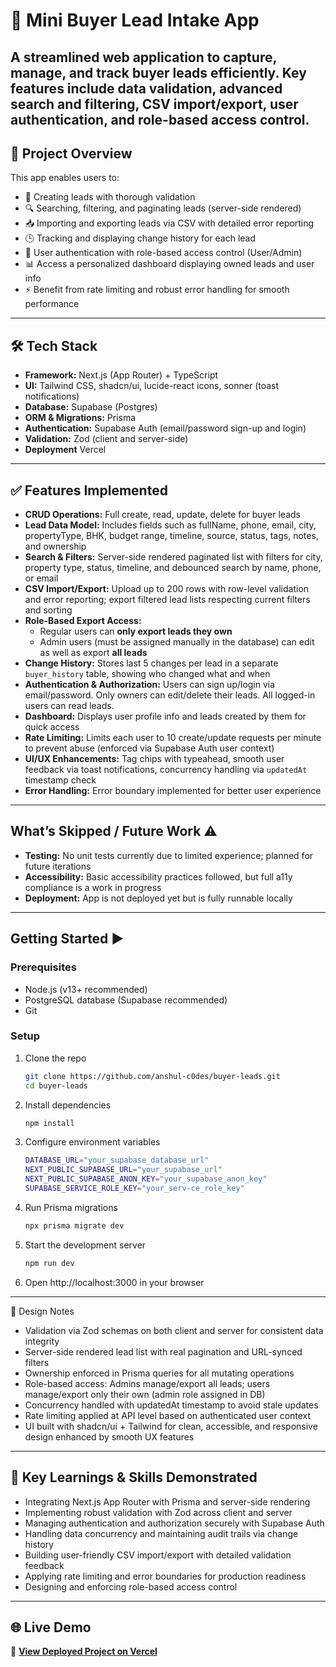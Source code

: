 # 🚀 Mini Buyer Lead Intake App

A streamlined web application to capture, manage, and track buyer leads efficiently. Key features include data validation, advanced search and filtering, CSV import/export, user authentication, and role-based access control.
---

## 📝 Project Overview

This app enables users to:

- 🚩 Creating leads with thorough validation
- 🔍 Searching, filtering, and paginating leads (server-side rendered)
- 📥 Importing and exporting leads via CSV with detailed error reporting
- 🕒 Tracking and displaying change history for each lead
- 🔐 User authentication with role-based access control (User/Admin)
- 📊 Access a personalized dashboard displaying owned leads and user info
- ⚡ Benefit from rate limiting and robust error handling for smooth performance

---

## 🛠️ Tech Stack

- **Framework:** Next.js (App Router) + TypeScript  
- **UI:** Tailwind CSS, shadcn/ui, lucide-react icons, sonner (toast notifications)  
- **Database:** Supabase (Postgres)  
- **ORM & Migrations:** Prisma  
- **Authentication:** Supabase Auth (email/password sign-up and login)  
- **Validation:** Zod (client and server-side)  
- **Deployment** Vercel

---

## ✅ Features Implemented

- **CRUD Operations:** Full create, read, update, delete for buyer leads  
- **Lead Data Model:** Includes fields such as fullName, phone, email, city, propertyType, BHK, budget range, timeline, source, status, tags, notes, and ownership  
- **Search & Filters:** Server-side rendered paginated list with filters for city, property type, status, timeline, and debounced search by name, phone, or email  
- **CSV Import/Export:** Upload up to 200 rows with row-level validation and error reporting; export filtered lead lists respecting current filters and sorting  
- **Role-Based Export Access:**  
  - Regular users can **only export leads they own**  
  - Admin users (must be assigned manually in the database) can edit as well as export **all leads**
- **Change History:** Stores last 5 changes per lead in a separate `buyer_history` table, showing who changed what and when  
- **Authentication & Authorization:** Users can sign up/login via email/password. Only owners can edit/delete their leads. All logged-in users can read leads.  
- **Dashboard:** Displays user profile info and leads created by them for quick access  
- **Rate Limiting:** Limits each user to 10 create/update requests per minute to prevent abuse (enforced via Supabase Auth user context)  
- **UI/UX Enhancements:** Tag chips with typeahead, smooth user feedback via toast notifications, concurrency handling via `updatedAt` timestamp check  
- **Error Handling:** Error boundary implemented for better user experience  

---

## What’s Skipped / Future Work ⚠️

- **Testing:** No unit tests currently due to limited experience; planned for future iterations  
- **Accessibility:** Basic accessibility practices followed, but full a11y compliance is a work in progress  
- **Deployment:** App is not deployed yet but is fully runnable locally  

---

## Getting Started ▶️

### Prerequisites

- Node.js (v13+ recommended)  
- PostgreSQL database (Supabase recommended)  
- Git  

### Setup

1. Clone the repo  
   ```bash
   git clone https://github.com/anshul-c0des/buyer-leads.git
   cd buyer-leads
   ```
2. Install dependencies
   ```bash
   npm install
   ```
3. Configure environment variables
   ```bash
   DATABASE_URL="your_supabase_database_url"
   NEXT_PUBLIC_SUPABASE_URL="your_supabase_url"
   NEXT_PUBLIC_SUPABASE_ANON_KEY="your_supabase_anon_key"
   SUPABASE_SERVICE_ROLE_KEY="your_serv-ce_role_key"
   ```
4. Run Prisma migrations
   ```bash
   npx prisma migrate dev
   ```
5. Start the development server
   ```bash
   npm run dev
   ```
6. Open http://localhost:3000 in your browser

---

🧠 Design Notes

-  Validation via Zod schemas on both client and server for consistent data integrity
-  Server-side rendered lead list with real pagination and URL-synced filters
-  Ownership enforced in Prisma queries for all mutating operations
-  Role-based access: Admins manage/export all leads; users manage/export only their own (admin role assigned in DB)
-  Concurrency handled with updatedAt timestamp to avoid stale updates
-  Rate limiting applied at API level based on authenticated user context
-  UI built with shadcn/ui + Tailwind for clean, accessible, and responsive design enhanced by smooth UX features

 ---

## 🌟 Key Learnings & Skills Demonstrated

-  Integrating Next.js App Router with Prisma and server-side rendering
-  Implementing robust validation with Zod across client and server
-  Managing authentication and authorization securely with Supabase Auth
-  Handling data concurrency and maintaining audit trails via change history
-  Building user-friendly CSV import/export with detailed validation feedback
-  Applying rate limiting and error boundaries for production readiness
-  Designing and enforcing role-based access control

---

## 🌐 Live Demo

🔗 **[View Deployed Project on Vercel](https://buyer-leads-gamma.vercel.app/buyers)** 
